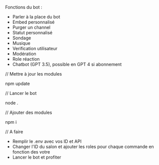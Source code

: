 




Fonctions du bot :

- Parler à la place du bot
- Embed personnalisé
- Purger un channel
- Statut personnalisé
- Sondage
- Musique
- Verification utilisateur
- Modération
- Role réaction
- Chatbot (GPT 3.5), possible en GPT 4 si abonnement


// Mettre à jour les modules

npm update

// Lancer le bot 

node .

// Ajouter des modules

 npm i <nomdumodule>
 
 // A faire
 
 - Remplir le .env avec vos ID et API
 - Changer l'ID du salon et ajouter les roles pour chaque commande en fonction des votre
 - Lancer le bot et profiter
